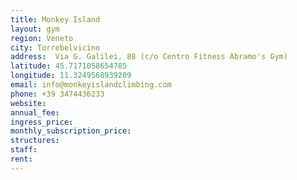 ```yaml
---
title: Monkey Island
layout: gym
region: Veneto
city: Torrebelvicino
address:  Via G. Galilei, 88 (c/o Centro Fitness Abramo's Gym)
latitude: 45.7171058654785
longitude: 11.3249568939209
email: info@monkeyislandclimbing.com
phone: +39 3474436233
website: 
annual_fee: 
ingress_price: 
monthly_subscription_price: 
structures: 
staff: 
rent: 
---
```


